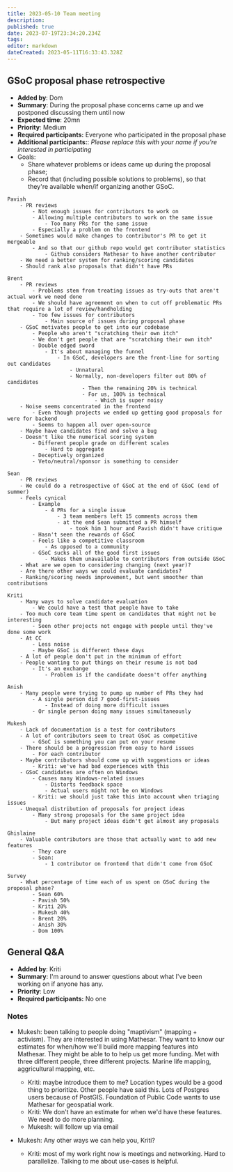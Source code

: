 ```yaml
---
title: 2023-05-10 Team meeting
description: 
published: true
date: 2023-07-19T23:34:20.234Z
tags: 
editor: markdown
dateCreated: 2023-05-11T16:33:43.328Z
---
```


## GSoC proposal phase retrospective

- **Added by**: Dom
- **Summary**: During the proposal phase concerns came up and we postponed discussing them until now
- **Expected time**: 20mn
- **Priority**: Medium
- **Required participants:** Everyone who participated in the proposal phase
- **Additional participants:**: *Please replace this with your name if you're interested in participating*
- Goals:
  - Share whatever problems or ideas came up during the proposal phase;
  - Record that (including possible solutions to problems), so that they're available when/if organizing another GSoC.

```
Pavish
    - PR reviews
        - Not enough issues for contributors to work on
        - Allowing multiple contributors to work on the same issue
            - Too many PRs for the same issue
        - Especially a problem on the frontend
    - Sometimes would make changes to contributor's PR to get it mergeable
        - And so that our github repo would get contributor statistics
            - Github considers Mathesar to have another contributor
    - We need a better system for ranking/scoring candidates
    - Should rank also proposals that didn't have PRs

Brent
    - PR reviews
        - Problems stem from treating issues as try-outs that aren't actual work we need done
        - We should have agreement on when to cut off problematic PRs that require a lot of review/handholding
        - Too few issues for contributors
            - Main source of issues during proposal phase
    - GSoC motivates people to get into our codebase
        - People who aren't "scratching their own itch"
        - We don't get people that are "scratching their own itch"
        - Double edged sword
            - It's about managing the funnel
                - In GSoC, developers are the front-line for sorting out candidates
                    - Unnatural
                    - Normally, non-developers filter out 80% of candidates
                        - Then the remaining 20% is technical
                        - For us, 100% is technical
                            - Which is super noisy
    - Noise seems concentrated in the frontend
        - Even though projects we ended up getting good proposals for were for backend
        - Seems to happen all over open-source
    - Maybe have candidates find and solve a bug
    - Doesn't like the numerical scoring system
        - Different people grade on different scales
            - Hard to aggregate
        - Deceptively organized
        - Veto/neutral/sponsor is something to consider
        
Sean
    - PR reviews
    - We could do a retrospective of GSoC at the end of GSoC (end of summer)
    - Feels cynical
        - Example
            - 4 PRs for a single issue
                - 3 team members left 15 comments across them
                - at the end Sean submitted a PR himself
                    - took him 1 hour and Pavish didn't have critique
        - Hasn't seen the rewards of GSoC
        - Feels like a competitive classroom
            - As opposed to a community
        - GSoC sucks all of the good first issues
            - Makes them unavailable to contributors from outside GSoC
    - What are we open to considering changing (next year)?
    - Are there other ways we could evaluate candidates?
    - Ranking/scoring needs improvement, but went smoother than contributions
    
Kriti
    - Many ways to solve candidate evaluation
        - We could have a test that people have to take
    - Too much core team time spent on candidates that might not be interesting
        - Seen other projects not engage with people until they've done some work
    - At CC
        - Less noise
        - Maybe GSoC is different these days
    - A lot of people don't put in the minimum of effort
    - People wanting to put things on their resume is not bad
        - It's an exchange
            - Problem is if the candidate doesn't offer anything
        
Anish
    - Many people were trying to pump up number of PRs they had
        - A single person did 7 good-first-issues
            - Instead of doing more difficult issues
        - Or single person doing many issues simultaneously
        
Mukesh
    - Lack of documentation is a test for contributors
    - A lot of contributors seem to treat GSoC as competitive
        - GSoC is something you can put on your resume
    - There should be a progression from easy to hard issues
        - For each contributor
    - Maybe contributors should come up with suggestions or ideas
        - Kriti: we've had bad experiences with this
    - GSoC candidates are often on Windows
        - Causes many Windows-related issues
            - Distorts feedback space
            - Actual users might not be on Windows
        - Kriti: we should just take this into account when triaging issues
    - Unequal distribution of proposals for project ideas
        - Many strong proposals for the same project idea
            - But many project ideas didn't get almost any proposals
        
Ghislaine
    - Valuable contributors are those that actually want to add new features
        - They care
        - Sean:
            - 1 contributor on frontend that didn't come from GSoC
        
Survey
    - What percentage of time each of us spent on GSoC during the proposal phase?
        - Sean 60%
        - Pavish 50%
        - Kriti 20%
        - Mukesh 40%
        - Brent 20%
        - Anish 30%
        - Dom 100%
```

    
## General Q&A

- **Added by**: Kriti
- **Summary**: I'm around to answer questions about what I've been working on if anyone has any.
- **Priority**: Low
- **Required participants:** No one


### Notes

- Mukesh: been talking to people doing "maptivism" (mapping + activism). They are interested in using Mathesar. They want to know our estimates for when/how we'll build more mapping features into Mathesar. They might be able to to help us get more funding. Met with three different people, three different projects. Marine life mapping, aggricultural mapping, etc.
    - Kriti: maybe introduce them to me? Location types would be a good thing to prioritize. Other people have said this. Lots of Postgres users because of PostGIS. Foundation of Public Code wants to use Mathesar for geospatial work.
    - Kriti: We don't have an estimate for when we'd have these features. We need to do more planning.
    - Mukesh: will follow up via email

- Mukesh: Any other ways we can help you, Kriti?
    - Kriti: most of my work right now is meetings and networking. Hard to parallelize. Talking to me about use-cases is helpful.


